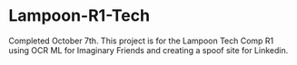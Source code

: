 # Lampoon-R1-Tech

Completed October 7th. This project is for the Lampoon Tech Comp R1 using OCR ML for Imaginary Friends and creating a spoof site for Linkedin. 
